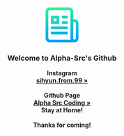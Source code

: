 
<br />
<p align="center">
  <a href="https://github.com/othneildrew/Best-README-Template">
    <img src="images/logo.png" alt="Logo" width="80" height="80">
  </a>

  <h3 align="center">Welcome to Alpha-Src's Github</h3>

  <p align="center">
    <strong>Instagram</strong>
    <br />
    <a href="https://instagram.com/sihyun.from.99"><strong>sihyun.from.99 »</strong></a>
    <br />
    <br />
    <strong>Github Page</strong>
    <br />
    <a href="https://alpha-src.github.io"><strong>Alpha Src Coding »</strong></a>
    <br />
	<strong>Stay at Home!</strong>
    <br />  
    <br />  
	<strong>Thanks for coming!</strong>
  </p>
